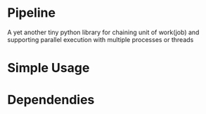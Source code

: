 # Pipeline
A yet another tiny python library for chaining unit of work(job) and supporting parallel execution with multiple processes or threads

# Simple Usage

# Dependendies

